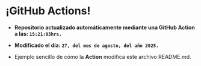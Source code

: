 # ¡GitHub Actions!
* **Repositorio actualizado automáticamente mediante una GitHub Action a las: `15:21:03hrs.`**
* **Modificado el día: `27, del mes de agosto, del año 2025.`**

* Ejemplo sencillo de cómo la **Action** modifica este archivo README.md.
